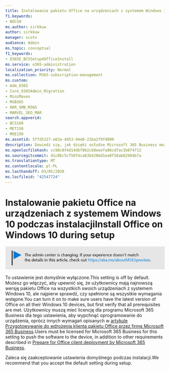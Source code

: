 ```yaml
---
title: Instalowanie pakietu Office na urządzeniach z systemem Windows 10 podczas instalacji
f1.keywords:
- NOCSH
ms.author: sirkkuw
author: sirkkuw
manager: scotv
audience: Admin
ms.topic: conceptual
f1_keywords:
- O365E_BCSSetup4OfficeInstall
ms.service: o365-administration
localization_priority: Normal
ms.collection: M365-subscription-management
ms.custom:
- Adm_O365
- Core_O365Admin_Migration
- MiniMaven
- MSB365
- OKR_SMB_M365
- MARVEL_SEO_MAR
search.appverid:
- BCS160
- MET150
- MOE150
ms.assetid: 5ffd5327-a83a-4d53-94d6-22ba2f9fd090
description: Dowiedz się, jak dzięki usłudze Microsoft 365 Business możesz automatycznie upewnić się, że użytkownicy mają najnowszą wersję pakietu Office na wszystkich urządzeniach z systemem Windows 10.
ms.openlocfilehash: cc98c0f4d14dbf0b2cb8eeefa86cd7ac3b8f4712
ms.sourcegitcommit: 41c0bc5cf50f4ca63b4286d1ea0f58ab82984b7a
ms.translationtype: MT
ms.contentlocale: pl-PL
ms.lasthandoff: 03/05/2020
ms.locfileid: "42547724"
---
```

# <a name="install-office-on-windows-10-during-setup"></a><span data-ttu-id="2e436-103">Instalowanie pakietu Office na urządzeniach z systemem Windows 10 podczas instalacji</span><span class="sxs-lookup"><span data-stu-id="2e436-103">Install Office on Windows 10 during setup</span></span>

![Baner, który https://aka.ms/aboutM365previewwskazuje na .](../media/m365admincenterchanging.png)

<span data-ttu-id="2e436-105">To ustawienie jest domyślnie wyłączone.</span><span class="sxs-lookup"><span data-stu-id="2e436-105">This setting is off by default.</span></span> <span data-ttu-id="2e436-106">Możesz go włączyć, aby upewnić się, że użytkownicy mają najnowszą wersję pakietu Office na wszystkich swoich urządzeniach z systemem Windows 10, ale najpierw sprawdź, czy spełnione są wszystkie wymagania wstępne.</span><span class="sxs-lookup"><span data-stu-id="2e436-106">You can turn it on to make sure users have the latest version of Office on all their Windows 10 devices, but first verify that all prerequisites are met.</span></span> <span data-ttu-id="2e436-107">Użytkownicy muszą mieć licencję dla programu Microsoft 365 Business dla tego ustawienia, aby wypchnąć oprogramowanie do urządzenia, oprócz innych wymagań opisanych w [artykule Przygotowywanie do wdrożenia klienta pakietu Office przez firmę Microsoft 365 Business](prepare-for-office-client-deployment.md).</span><span class="sxs-lookup"><span data-stu-id="2e436-107">Users must be licensed for Microsoft 365 Business for this setting to push the software to the device, in addition to other requirements described in [Prepare for Office client deployment by Microsoft 365 Business](prepare-for-office-client-deployment.md).</span></span>
  
<span data-ttu-id="2e436-108">Zaleca się zaakceptowanie ustawienia domyślnego podczas instalacji.</span><span class="sxs-lookup"><span data-stu-id="2e436-108">We recommend that you accept the default setting during setup.</span></span>
